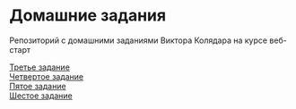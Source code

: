 # Домашние задания
Репозиторий с домашними заданиями Виктора Колядара на курсе веб-старт 

<a href="https://viktorkolyadar.github.io/homeworks/lesson-3/index.html">Третье задание</a><br>
<a href="https://viktorkolyadar.github.io/homeworks/lesson-4/index.html">Четвертое задание</a><br>
<a href="https://viktorkolyadar.github.io/homeworks/lesson-5/index.html">Пятое задание</a><br>
<a href="https://viktorkolyadar.github.io/homeworks/lesson-6.2/index.html">Шестое задание</a><br>
